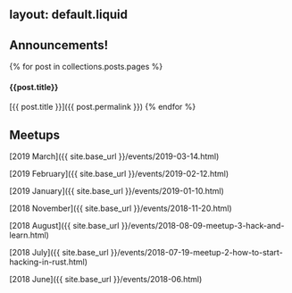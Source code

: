 layout: default.liquid
---
## Announcements!

{% for post in collections.posts.pages %}
#### {{post.title}}

[{{ post.title }}]({{ post.permalink }})
{% endfor %}

## Meetups

[2019 March]({{ site.base_url }}/events/2019-03-14.html)

[2019 February]({{ site.base_url }}/events/2019-02-12.html)

[2019 January]({{ site.base_url }}/events/2019-01-10.html)

[2018 November]({{ site.base_url }}/events/2018-11-20.html)

[2018 August]({{ site.base_url }}/events/2018-08-09-meetup-3-hack-and-learn.html)

[2018 July]({{ site.base_url }}/events/2018-07-19-meetup-2-how-to-start-hacking-in-rust.html)

[2018 June]({{ site.base_url }}/events/2018-06.html)
